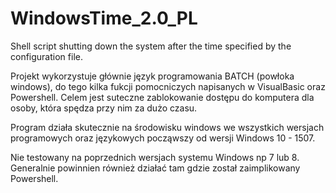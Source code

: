 # WindowsTime_2.0_PL
Shell script shutting down the system after the time specified by the configuration file.

Projekt wykorzystuje głównie język programowania BATCH (powłoka windows), do tego kilka fukcji pomocniczych napisanych w VisualBasic oraz Powershell.
Celem jest suteczne zablokowanie dostępu do komputera dla osoby, która spędza przy nim za dużo czasu.

Program działa skutecznie na środowisku windows we wszystkich wersjach programowych oraz językowych począwszy od wersji Windows 10 - 1507.

Nie testowany na poprzednich wersjach systemu Windows np 7 lub 8. Generalnie powinnien również działać tam gdzie został zaimplikowany Powershell.
